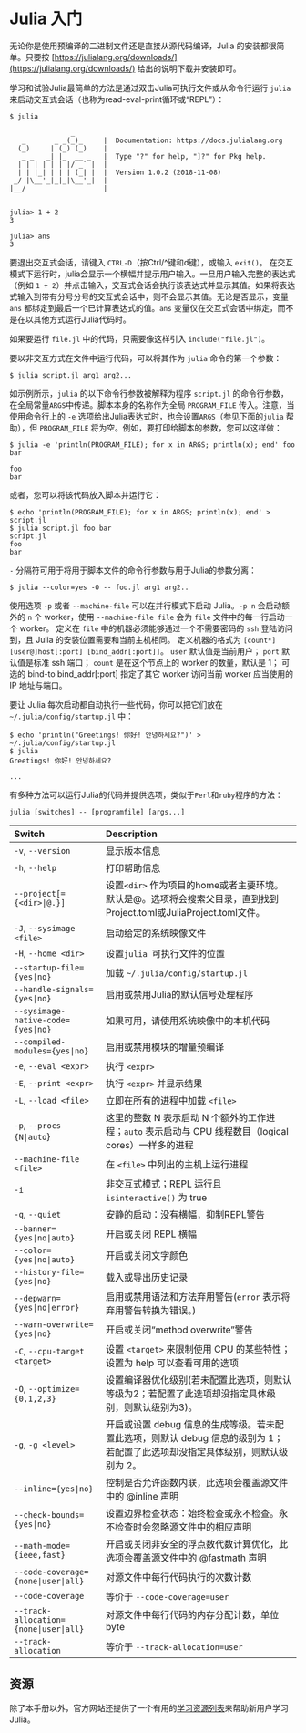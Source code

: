 # Julia 入门

无论你是使用预编译的二进制文件还是直接从源代码编译，Julia 的安装都很简单。只要按 [https://julialang.org/downloads/](https://julialang.org/downloads/) 给出的说明下载并安装即可。

学习和试验Julia最简单的方法是通过双击Julia可执行文件或从命令行运行 ``julia`` 来启动交互式会话（也称为read-eval-print循环或“REPL”）：

```@eval
$ julia

               _
   _       _ _(_)_     |  Documentation: https://docs.julialang.org
  (_)     | (_) (_)    |
   _ _   _| |_  __ _   |  Type "?" for help, "]?" for Pkg help.
  | | | | | | |/ _` |  |
  | | |_| | | | (_| |  |  Version 1.0.2 (2018-11-08)
 _/ |\__'_|_|_|\__'_|  |  
|__/                   |


julia> 1 + 2
3

julia> ans
3
```

要退出交互式会话，请键入 ``CTRL-D``（按Ctrl/^键和d键），或输入 `exit()`。 在交互模式下运行时，julia会显示一个横幅并提示用户输入。一旦用户输入完整的表达式（例如 ``1 + 2``）并点击输入，交互式会话会执行该表达式并显示其值。如果将表达式输入到带有分号分号的交互式会话中，则不会显示其值。无论是否显示，变量 ``ans`` 都绑定到最后一个已计算表达式的值。``ans`` 变量仅在交互式会话中绑定，而不是在以其他方式运行Julia代码时。

如果要运行 ``file.jl`` 中的代码，只需要像这样引入 ``include("file.jl")``。

要以非交互方式在文件中运行代码，可以将其作为 ``julia`` 命令的第一个参数：

```
$ julia script.jl arg1 arg2...
```

如示例所示，``julia`` 的以下命令行参数被解释为程序 ``script.jl`` 的命令行参数，在全局常量`ARGS`中传递。脚本本身的名称作为全局 ``PROGRAM_FILE`` 传入。注意，当使用命令行上的 ``-e`` 选项给出Julia表达式时，也会设置`ARGS`（参见下面的`julia` 帮助），但 ``PROGRAM_FILE`` 将为空。例如，要打印给脚本的参数，您可以这样做：

```
$ julia -e 'println(PROGRAM_FILE); for x in ARGS; println(x); end' foo bar

foo
bar
```

或者，您可以将该代码放入脚本并运行它：

```
$ echo 'println(PROGRAM_FILE); for x in ARGS; println(x); end' > script.jl
$ julia script.jl foo bar
script.jl
foo
bar
```

``-`` 分隔符可用于将用于脚本文件的命令行参数与用于Julia的参数分离：

```
$ julia --color=yes -O -- foo.jl arg1 arg2..
```

使用选项 ``-p`` 或者 ``--machine-file`` 可以在并行模式下启动 Julia。``-p n`` 会启动额外的 ``n`` 个 worker，使用 ``--machine-file file`` 会为 ``file`` 文件中的每一行启动一个 worker。 定义在 ``file`` 中的机器必须能够通过一个不需要密码的 ``ssh`` 登陆访问到，且 Julia 的安装位置需要和当前主机相同。 定义机器的格式为 ``[count*][user@]host[:port] [bind_addr[:port]]``。 ``user`` 默认值是当前用户； ``port`` 默认值是标准 ssh 端口； ``count`` 是在这个节点上的 worker 的数量，默认是 1； 可选的 bind-to bind_addr[:port] 指定了其它 worker 访问当前 worker 应当使用的 IP 地址与端口。

要让 Julia 每次启动都自动执行一些代码，你可以把它们放在 ``~/.julia/config/startup.jl`` 中：

```
$ echo 'println("Greetings! 你好! 안녕하세요?")' > ~/.julia/config/startup.jl
$ julia
Greetings! 你好! 안녕하세요?

...
```

有多种方法可以运行Julia的代码并提供选项，类似于``Perl``和``ruby``程序的方法：

```
julia [switches] -- [programfile] [args...]
```

|Switch                                 |Description|
|:---                                   |:---|
|`-v`, `--version`                      |显示版本信息|
|`-h`, `--help`                         |打印帮助信息|
|`--project[={<dir>\|@.}]`              |设置``<dir>`` 作为项目的home或者主要环境。默认是@。选项将会搜索父目录，直到找到Project.toml或JuliaProject.toml文件。|
|`-J`, `--sysimage <file>`              |启动给定的系统映像文件|
|`-H`, `--home <dir>`                   |设置``julia ``可执行文件的位置|
|`--startup-file={yes\|no}`             |加载 `~/.julia/config/startup.jl`|
|`--handle-signals={yes\|no}`           |启用或禁用Julia的默认信号处理程序|
|`--sysimage-native-code={yes\|no}`     |如果可用，请使用系统映像中的本机代码|
|`--compiled-modules={yes\|no}`         |启用或禁用模块的增量预编译|
|`-e`, `--eval <expr>`                  |执行 `<expr>`|
|`-E`, `--print <expr>`                 |执行 `<expr>` 并显示结果|
|`-L`, `--load <file>`                  |立即在所有的进程中加载 `<file>` |
|`-p`, `--procs {N\|auto`}              |这里的整数 N 表示启动 N 个额外的工作进程；``auto`` 表示启动与 CPU 线程数目（logical cores）一样多的进程|
|`--machine-file <file>`                |在 ``<file>`` 中列出的主机上运行进程|
|`-i`                                   |非交互式模式；REPL 运行且 ``isinteractive()`` 为 true|
|`-q`, `--quiet`                        |安静的启动：没有横幅，抑制REPL警告|
|`--banner={yes\|no\|auto}`             |开启或关闭 REPL 横幅|
|`--color={yes\|no\|auto}`              |开启或关闭文字颜色|
|`--history-file={yes\|no}`             |载入或导出历史记录|
|`--depwarn={yes\|no\|error}`           |启用或禁用语法和方法弃用警告(``error`` 表示将弃用警告转换为错误。)|
|`--warn-overwrite={yes\|no}`           |开启或关闭“method overwrite”警告|
|`-C`, `--cpu-target <target>`          |设置 ``<target>`` 来限制使用 CPU 的某些特性；设置为 help 可以查看可用的选项|
|`-O`, `--optimize={0,1,2,3}`           |设置编译器优化级别(若未配置此选项，则默认等级为2；若配置了此选项却没指定具体级别，则默认级别为3)。|
|`-g`, `-g <level>`                     |开启或设置 debug 信息的生成等级。若未配置此选项，则默认 debug 信息的级别为 1；若配置了此选项却没指定具体级别，则默认级别为 2。|
|`--inline={yes\|no}`                   |控制是否允许函数内联，此选项会覆盖源文件中的 @inline 声明|
|`--check-bounds={yes\|no}`             |设置边界检查状态：始终检查或永不检查。永不检查时会忽略源文件中的相应声明|
|`--math-mode={ieee,fast}`              |开启或关闭非安全的浮点数代数计算优化，此选项会覆盖源文件中的 @fastmath 声明|
|`--code-coverage={none\|user\|all}`    |对源文件中每行代码执行的次数计数|
|`--code-coverage`                      |等价于 ``--code-coverage=user`` |
|`--track-allocation={none\|user\|all}` |对源文件中每行代码的内存分配计数，单位 byte|
|`--track-allocation`                   |等价于 ``--track-allocation=user`` |

## 资源

除了本手册以外，官方网站还提供了一个有用的[学习资源列表](https://julialangcn.org/learning/)来帮助新用户学习 Julia。